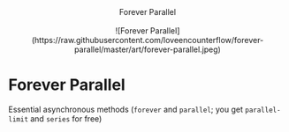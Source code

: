 
<center>Forever Parallel</center><br>
<center>![Forever Parallel](https://raw.githubusercontent.com/loveencounterflow/forever-parallel/master/art/forever-parallel.jpeg)</center>


# Forever Parallel

Essential asynchronous methods (`forever` and `parallel`; you get `parallel-limit` and `series` for free)
